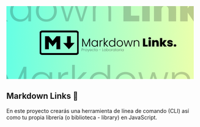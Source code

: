 
![portada](./portada-mdlinks.png)
## Markdown Links 🔗
En este proyecto crearás una herramienta de línea de comando (CLI) así como tu
propia librería (o biblioteca - library) en JavaScript.
